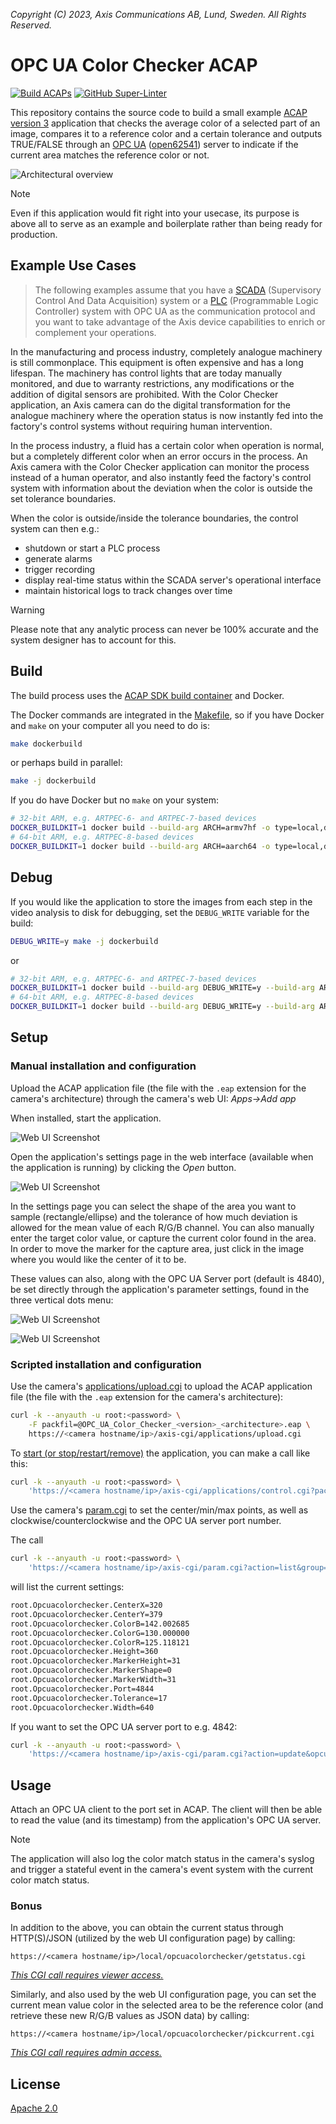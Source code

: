 *Copyright (C) 2023, Axis Communications AB, Lund, Sweden. All Rights Reserved.*

# OPC UA Color Checker ACAP

[![Build ACAPs](https://github.com/AxisCommunications/opc-ua-colorchecker-acap/actions/workflows/build.yml/badge.svg)](https://github.com/AxisCommunications/opc-ua-colorchecker-acap/actions/workflows/build.yml)
[![GitHub Super-Linter](https://github.com/AxisCommunications/opc-ua-colorchecker-acap/actions/workflows/super-linter.yml/badge.svg)](https://github.com/AxisCommunications/opc-ua-colorchecker-acap/actions/workflows/super-linter.yml)

This repository contains the source code to build a small example
[ACAP version 3](https://help.axis.com/acap-3-developer-guide)
application that checks the average color of a selected part of an image,
compares it to a reference color and a certain tolerance and outputs
TRUE/FALSE through an
[OPC UA](https://en.wikipedia.org/wiki/OPC_Unified_Architecture)
([open62541](https://open62541.org/)) server to indicate if the current area
matches the reference color or not.

![Architectural overview](images/acap_architecture.svg)

> [!NOTE]
> Even if this application would fit right into your usecase, its purpose is
> above all to serve as an example and boilerplate rather than being ready for
> production.

## Example Use Cases

> The following examples assume that you have a [SCADA](https://en.wikipedia.org/wiki/SCADA) (Supervisory
Control And Data Acquisition) system or a [PLC](https://en.wikipedia.org/wiki/Programmable_logic_controller) (Programmable Logic Controller) system with OPC UA as the communication protocol and you want to take advantage of the Axis device capabilities to enrich or complement your operations.

In the manufacturing and process industry, completely analogue machinery is
still commonplace. This equipment is often expensive and has a long lifespan.
The machinery has control lights that are today manually monitored, and due to
warranty restrictions, any modifications or the addition of digital sensors are
prohibited. With the Color Checker application, an Axis camera can do the
digital transformation for the analogue machinery where the operation status is
now instantly fed into the factory's control systems without requiring human
intervention.

In the process industry, a fluid has a certain color when operation is
normal, but a completely different color when an error occurs in the process.
An Axis camera with the Color Checker application can monitor the process
instead of a human operator, and also instantly feed the factory's control
system with information about the deviation when the color is outside the set
tolerance boundaries.

When the color is outside/inside the tolerance boundaries, the control system can then e.g.:

- shutdown or start a PLC process
- generate alarms
- trigger recording
- display real-time status within the SCADA server's operational interface
- maintain historical logs to track changes over time

> [!WARNING]
> Please note that any analytic process can never be 100% accurate and the system designer has to account for this.

## Build

The build process uses the
[ACAP SDK build container](https://hub.docker.com/r/axisecp/acap-sdk)
and Docker.

The Docker commands are integrated in the [Makefile](Makefile), so if you have
Docker and `make` on your computer all you need to do is:

```sh
make dockerbuild
```

or perhaps build in parallel:

```sh
make -j dockerbuild
```

If you do have Docker but no `make` on your system:

```sh
# 32-bit ARM, e.g. ARTPEC-6- and ARTPEC-7-based devices
DOCKER_BUILDKIT=1 docker build --build-arg ARCH=armv7hf -o type=local,dest=. .
# 64-bit ARM, e.g. ARTPEC-8-based devices
DOCKER_BUILDKIT=1 docker build --build-arg ARCH=aarch64 -o type=local,dest=. .
```

## Debug

If you would like the application to store the images from each step in the
video analysis to disk for debugging, set the `DEBUG_WRITE` variable for the
build:

```sh
DEBUG_WRITE=y make -j dockerbuild
```

or

```sh
# 32-bit ARM, e.g. ARTPEC-6- and ARTPEC-7-based devices
DOCKER_BUILDKIT=1 docker build --build-arg DEBUG_WRITE=y --build-arg ARCH=armv7hf -o type=local,dest=. .
# 64-bit ARM, e.g. ARTPEC-8-based devices
DOCKER_BUILDKIT=1 docker build --build-arg DEBUG_WRITE=y --build-arg ARCH=aarch64 -o type=local,dest=. .
```

## Setup

### Manual installation and configuration

Upload the ACAP application file (the file with the `.eap` extension for the
camera's architecture) through the camera's web UI: *Apps->Add app*

When installed, start the application.

![Web UI Screenshot](images/web_ui_open_settings.png)

Open the application's settings page in the web interface (available when the
application is running) by clicking the *Open* button.

![Web UI Screenshot](images/web_ui_settings.png)

In the settings page you can select the shape of the area you want to sample
(rectangle/ellipse) and the tolerance of how much deviation is allowed for the
mean value of each R/G/B channel. You can also manually enter the target color
value, or capture the current color found in the area. In order to move the
marker for the capture area, just click in the image where you would like the
center of it to be.

These values can also, along with the OPC UA Server port (default is 4840),
be set directly through the application's parameter settings, found in the
three vertical dots menu:

![Web UI Screenshot](images/web_ui_open_param_settings.png)

![Web UI Screenshot](images/web_ui_param_settings.png)

### Scripted installation and configuration

Use the camera's
[applications/upload.cgi](https://www.axis.com/vapix-library/subjects/t10102231/section/t10036126/display?section=t10036126-t10010609)
to upload the ACAP application file (the file with the `.eap` extension for the
camera's architecture):

```sh
curl -k --anyauth -u root:<password> \
    -F packfil=@OPC_UA_Color_Checker_<version>_<architecture>.eap \
    https://<camera hostname/ip>/axis-cgi/applications/upload.cgi
```

To
[start (or stop/restart/remove)](https://www.axis.com/vapix-library/subjects/t10102231/section/t10036126/display?section=t10036126-t10010606)
the application, you can make a call like this:

```sh
curl -k --anyauth -u root:<password> \
    'https://<camera hostname/ip>/axis-cgi/applications/control.cgi?package=opcuacolorchecker&action=start'
```

Use the camera's
[param.cgi](https://www.axis.com/vapix-library/subjects/t10175981/section/t10036014/display)
to set the center/min/max points, as well as clockwise/counterclockwise and the
OPC UA server port number.

The call

```sh
curl -k --anyauth -u root:<password> \
    'https://<camera hostname/ip>/axis-cgi/param.cgi?action=list&group=opcuacolorchecker'
```

will list the current settings:

```sh
root.Opcuacolorchecker.CenterX=320
root.Opcuacolorchecker.CenterY=379
root.Opcuacolorchecker.ColorB=142.002685
root.Opcuacolorchecker.ColorG=130.000000
root.Opcuacolorchecker.ColorR=125.118121
root.Opcuacolorchecker.Height=360
root.Opcuacolorchecker.MarkerHeight=31
root.Opcuacolorchecker.MarkerShape=0
root.Opcuacolorchecker.MarkerWidth=31
root.Opcuacolorchecker.Port=4844
root.Opcuacolorchecker.Tolerance=17
root.Opcuacolorchecker.Width=640
```

If you want to set the OPC UA server port to e.g. 4842:

```sh
curl -k --anyauth -u root:<password> \
    'https://<camera hostname/ip>/axis-cgi/param.cgi?action=update&opcuacolorchecker.port=4842'
```

## Usage

Attach an OPC UA client to the port set in ACAP. The client will then be able
to read the value (and its timestamp) from the application's OPC UA server.

> [!NOTE]
> The application will also log the color match status in the camera's syslog
> and trigger a stateful event  in the camera's event system with the current
> color match status.

### Bonus

In addition to the above, you can obtain the current status through
HTTP(S)/JSON (utilized by the web UI configuration page) by calling:

`https://<camera hostname/ip>/local/opcuacolorchecker/getstatus.cgi`

*[This CGI call requires viewer access.](manifest.json#L20)*

Similarly, and also used by the web UI configuration page, you can set the
current mean value color in the selected area to be the reference color (and
retrieve these new R/G/B values as JSON data) by calling:

`https://<camera hostname/ip>/local/opcuacolorchecker/pickcurrent.cgi`

*[This CGI call requires admin access.](manifest.json#L21)*

## License

[Apache 2.0](LICENSE)
